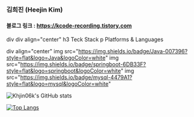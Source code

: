 ### 김희진 (Heejin Kim)

#### 블로그 링크 : https://kcode-recording.tistory.com

div
div align="center"
h3 Teck Stack
p Platforms & Languages

div align="center"
	img src="https://img.shields.io/badge/Java-007396?style=flat&logo=Java&logoColor=white"
	img src="https://img.shields.io/badge/springboot-6DB33F?style=flat&logo=springboot&logoColor=white"
	img src="https://img.shields.io/badge/mysql-4479A1?style=flat&logo=mysql&logoColor=white"
 
 
</div>



![Khjin06k's GitHub stats](https://github-readme-stats.vercel.app/api?username=Khjin06k&show_icons=true&theme=transparent)


[![Top Langs](https://github-readme-stats.vercel.app/api/top-langs/?username=Khjin06k)](https://github.com/Khjin06k/github-readme-stats)

<!--
**Khjin06k/Khjin06k** is a ✨ _special_ ✨ repository because its `README.md` (this file) appears on your GitHub profile.

Here are some ideas to get you started:

- 🔭 I’m currently working on ...
- 🌱 I’m currently learning ...
- 👯 I’m looking to collaborate on ...
- 🤔 I’m looking for help with ...
- 💬 Ask me about ...
- 📫 How to reach me: ...
- 😄 Pronouns: ...
- ⚡ Fun fact: ...
-->
